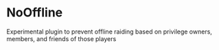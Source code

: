 # NoOffline
Experimental plugin to prevent offline raiding based on privilege owners, members, and friends of those players
